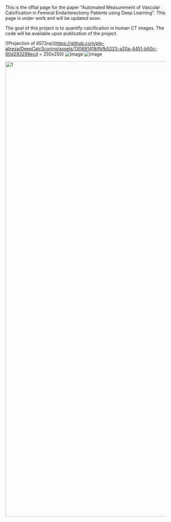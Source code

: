This is the offial page for the paper "Automated Measurement of Vascular Calcification in Femoral Endarterectomy Patients using Deep Learning". This page is under work and will be updated soon.

The goal of this project is to quantify calcification in human CT images. The code will be available upon publication of the project. 

![Projection of  6572np](https://github.com/pip-alireza/DeepCalcScoring/assets/130691419/fbfb5223-a20a-4451-b50c-60d293299ecd = 250x250)
![image](https://github.com/pip-alireza/DeepCalcScoring/assets/130691419/128f99d2-66ec-4e1a-92bd-78baf2da70f9)
![image](https://github.com/pip-alireza/DeepCalcScoring/assets/130691419/026d2d15-47f1-4cec-bab3-480707962df4)


<img width="1432" alt="1" src="https://github.com/pip-alireza/DeepCalcScoring/assets/130691419/028751e0-1bea-47d8-b501-6f1fc8b1c54b">
